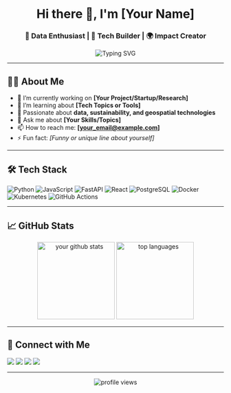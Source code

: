 <h1 align="center">Hi there 👋, I'm [Your Name]</h1>
<h3 align="center">🌱 Data Enthusiast | 🚀 Tech Builder | 🌍 Impact Creator</h3>

<p align="center">
  <img src="https://readme-typing-svg.demolab.com?font=Fira+Code&pause=1000&center=true&vCenter=true&width=435&lines=Welcome+to+my+GitHub!;Let's+build+great+things+together." alt="Typing SVG" />
</p>

---

## 🙋‍♂️ About Me

- 🔭 I’m currently working on **[Your Project/Startup/Research]**
- 🌱 I’m learning about **[Tech Topics or Tools]**
- 🧠 Passionate about **data, sustainability, and geospatial technologies**
- 💬 Ask me about **[Your Skills/Topics]**
- 📫 How to reach me: **[your_email@example.com]**
- ⚡ Fun fact: *[Funny or unique line about yourself]*

---

## 🛠️ Tech Stack

![Python](https://img.shields.io/badge/-Python-3776AB?style=flat&logo=python&logoColor=white)
![JavaScript](https://img.shields.io/badge/-JavaScript-F7DF1E?style=flat&logo=javascript&logoColor=black)
![FastAPI](https://img.shields.io/badge/-FastAPI-009688?style=flat&logo=fastapi&logoColor=white)
![React](https://img.shields.io/badge/-React-61DAFB?style=flat&logo=react&logoColor=black)
![PostgreSQL](https://img.shields.io/badge/-PostgreSQL-336791?style=flat&logo=postgresql&logoColor=white)
![Docker](https://img.shields.io/badge/-Docker-2496ED?style=flat&logo=docker&logoColor=white)
![Kubernetes](https://img.shields.io/badge/-Kubernetes-326CE5?style=flat&logo=kubernetes&logoColor=white)
![GitHub Actions](https://img.shields.io/badge/-GitHub%20Actions-2088FF?style=flat&logo=github-actions&logoColor=white)

---

## 📈 GitHub Stats

<p align="center">
  <img src="https://github-readme-stats.vercel.app/api?username=your-username&show_icons=true&theme=default" alt="your github stats" height="180"/>
  <img src="https://github-readme-stats.vercel.app/api/top-langs/?username=your-username&layout=compact" alt="top languages" height="180"/>
</p>

---

## 🔗 Connect with Me

<p align="left">
  <a href="https://linkedin.com/in/your-linkedin" target="_blank"><img src="https://img.shields.io/badge/-LinkedIn-blue?style=flat&logo=linkedin&logoColor=white"/></a>
  <a href="mailto:your_email@example.com"><img src="https://img.shields.io/badge/-Email-c14438?style=flat&logo=gmail&logoColor=white"/></a>
  <a href="https://twitter.com/yourhandle"><img src="https://img.shields.io/badge/-Twitter-1DA1F2?style=flat&logo=twitter&logoColor=white"/></a>
  <a href="https://yourwebsite.com"><img src="https://img.shields.io/badge/-Portfolio-000?style=flat&logo=vercel&logoColor=white"/></a>
</p>

---

<p align="center">
  <img src="https://komarev.com/ghpvc/?username=your-username&label=Profile%20views&color=0e75b6&style=flat" alt="profile views" />
</p>

